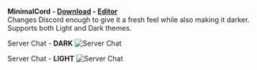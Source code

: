 **MinimalCord - [Download](https://betterdiscord.net/ghdl?id=3037) - [Editor](https://gibbu.me/themegen/minimalcord)**  
Changes Discord enough to give it a fresh feel while also making it darker. Supports both Light and Dark themes.

Server Chat - **DARK**
![Server Chat](https://i.imgur.com/ETbCZ1P.jpg)

Server Chat - **LIGHT**
![Server Chat](https://i.imgur.com/dexI8UV.jpg)